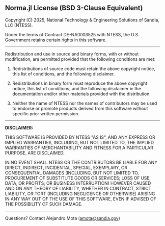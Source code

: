 ## Norma.jl License (BSD 3-Clause Equivalent)

Copyright (C) 2025, National Technology & Engineering Solutions of
Sandia, LLC (NTESS).

Under the terms of Contract DE-NA0003525 with NTESS, the U.S.
Government retains certain rights in this software.

---

Redistribution and use in source and binary forms, with or without
modification, are permitted provided that the following conditions are
met:

1. Redistributions of source code must retain the above copyright
   notice, this list of conditions, and the following disclaimer.

2. Redistributions in binary form must reproduce the above copyright
   notice, this list of conditions, and the following disclaimer in
   the documentation and/or other materials provided with the
   distribution.

3. Neither the name of NTESS nor the names of contributors may be
   used to endorse or promote products derived from this software
   without specific prior written permission.

---

**DISCLAIMER:**

THIS SOFTWARE IS PROVIDED BY NTESS "AS IS", AND ANY EXPRESS OR
IMPLIED WARRANTIES, INCLUDING, BUT NOT LIMITED TO, THE IMPLIED
WARRANTIES OF MERCHANTABILITY AND FITNESS FOR A PARTICULAR PURPOSE,
ARE DISCLAIMED.

IN NO EVENT SHALL NTESS OR THE CONTRIBUTORS BE LIABLE FOR ANY DIRECT,
INDIRECT, INCIDENTAL, SPECIAL, EXEMPLARY, OR CONSEQUENTIAL DAMAGES
(INCLUDING, BUT NOT LIMITED TO, PROCUREMENT OF SUBSTITUTE GOODS OR
SERVICES; LOSS OF USE, DATA, OR PROFITS; OR BUSINESS INTERRUPTION)
HOWEVER CAUSED AND ON ANY THEORY OF LIABILITY, WHETHER IN CONTRACT,
STRICT LIABILITY, OR TORT (INCLUDING NEGLIGENCE OR OTHERWISE) ARISING
IN ANY WAY OUT OF THE USE OF THIS SOFTWARE, EVEN IF ADVISED OF THE
POSSIBILITY OF SUCH DAMAGE.

---

Questions? Contact Alejandro Mota (amota@sandia.gov)
